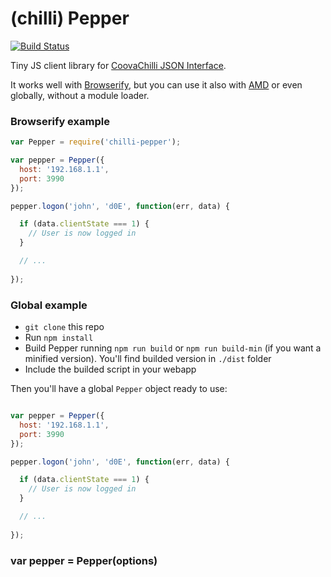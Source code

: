 (chilli) Pepper
==============

[![Build Status](https://travis-ci.org/mpangrazzi/pepper.svg?branch=master)](https://travis-ci.org/mpangrazzi/pepper)

Tiny JS client library for [CoovaChilli JSON Interface](http://coova.org/CoovaChilli/JSON). 

It works well with [Browserify](http://browserify.org), but you can use it also with [AMD](http://requirejs.org/docs/whyamd.html#amd) or even globally, without a module loader.

### Browserify example

```js
var Pepper = require('chilli-pepper');

var pepper = Pepper({
  host: '192.168.1.1',
  port: 3990
});

pepper.logon('john', 'd0E', function(err, data) {

  if (data.clientState === 1) {
    // User is now logged in
  }

  // ...
  
});
```

### Global example

- `git clone` this repo
- Run `npm install`
- Build Pepper running `npm run build` or `npm run build-min` (if you want a minified version). You'll find builded version in `./dist` folder
- Include the builded script in your webapp

Then you'll have a global `Pepper` object ready to use:

```js

var pepper = Pepper({
  host: '192.168.1.1',
  port: 3990
});

pepper.logon('john', 'd0E', function(err, data) {

  if (data.clientState === 1) {
    // User is now logged in
  }

  // ...
  
});
```

### var pepper = Pepper(options)










